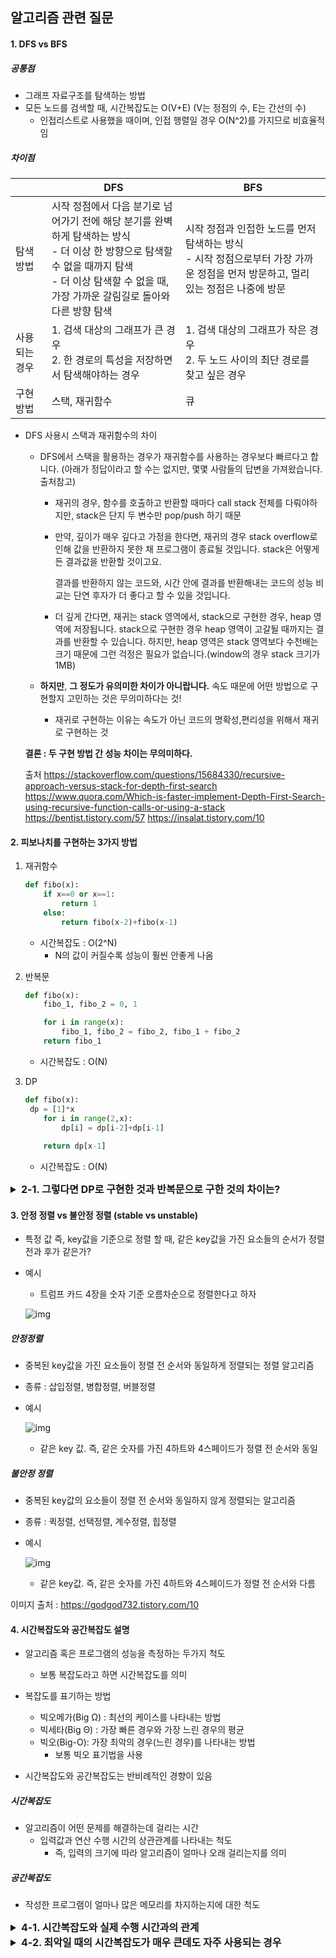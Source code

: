 ## 알고리즘 관련 질문

#### 1. DFS vs BFS

##### 공통점

- 그래프 자료구조를 탐색하는 방법
- 모든 노드를 검색할 때, 시간복잡도는 O(V+E) (V는 정점의 수, E는 간선의 수)
  - 인접리스트로 사용했을 때이며, 인접 행렬일 경우 O(N^2)를 가지므로 비효율적임

##### 차이점

|               | DFS                                                          | BFS                                                          |
| ------------- | ------------------------------------------------------------ | ------------------------------------------------------------ |
| 탐색 방법     | 시작 정점에서 다음 분기로 넘어가기 전에 해당 분기를 완벽하게 탐색하는 방식<br />- 더 이상 한 방향으로 탐색할 수 없을 때까지 탐색<br />- 더 이상 탐색할 수 없을 때, 가장 가까운 갈림길로 돌아와 다른 방향 탐색 | 시작 정점과 인접한 노드를 먼저 탐색하는 방식<br />- 시작 정점으로부터 가장 가까운 정점을 먼저 방문하고, 멀리 있는 정점은 나중에 방문 |
| 사용되는 경우 | 1. 검색 대상의 그래프가 큰 경우<br />2. 한 경로의 특성을 저장하면서 탐색해야하는 경우 | 1. 검색 대상의 그래프가 작은 경우<br />2. 두 노드 사이의 최단 경로를 찾고 싶은 경우 |
| 구현 방법     | 스택, 재귀함수                                               | 큐                                                           |

- DFS 사용시 스택과 재귀함수의 차이

  - DFS에서 스택을 활용하는 경우가 재귀함수를 사용하는 경우보다 빠르다고 합니다. (아래가 정답이라고 할 수는 없지만, 몇몇 사람들의 답변을 가져왔습니다. 출처참고)

    - 재귀의 경우, 함수를 호출하고 반환할 때마다 call stack 전체를 다뤄야하지만, stack은 단지 두 변수만 pop/push 하기 때문

    - 만약, 깊이가 매우 깊다고 가정을 한다면, 재귀의 경우 stack overflow로 인해 값을 반환하지 못한 채 프로그램이 종료될 것입니다. stack은 어떻게든 결과값을 반환할 것이고요.

      결과를 반환하지 않는 코드와, 시간 안에 결과를 반환해내는 코드의 성능 비교는 단연 후자가 더 좋다고 할 수 있을 것입니다.

    - 더 깊게 간다면, 재귀는 stack 영역에서, stack으로 구현한 경우, heap 영역에 저장됩니다.
      stack으로 구현한 경우 heap 영역이 고갈될 때까지는 결과를 반환할 수 있습니다.
      하지만, heap 영역은 stack 영역보다 수천배는 크기 때문에 그런 걱정은 필요가 없습니다.(window의 경우 stack 크기가 1MB)

  - **하지만**, **그 정도가 유의미한 차이가 아니랍니다.** 속도 때문에 어떤 방법으로 구현할지 고민하는 것은 무의미하다는 것!

    - 재귀로 구현하는 이유는 속도가 아닌 코드의 명확성,편리성을 위해서 재귀로 구현하는 것

  
  **결론 : 두 구현 방법 간 성능 차이는 무의미하다.**
  
  출처
  https://stackoverflow.com/questions/15684330/recursive-approach-versus-stack-for-depth-first-search 
  https://www.quora.com/Which-is-faster-implement-Depth-First-Search-using-recursive-function-calls-or-using-a-stack
  https://bentist.tistory.com/57
  https://insalat.tistory.com/10



#### 2. 피보나치를 구현하는 3가지 방법

1. 재귀함수

   ```python
   def fibo(x):
       if x==0 or x==1:
           return 1
       else:
           return fibo(x-2)+fibo(x-1)
   ```

   - 시간복잡도 : O(2^N)
     - N의 값이 커질수록 성능이 훨씬 안좋게 나옴

   

2. 반복문

   ```python
   def fibo(x):
       fibo_1, fibo_2 = 0, 1
   
       for i in range(x):
           fibo_1, fibo_2 = fibo_2, fibo_1 + fibo_2
       return fibo_1
   ```

   - 시간복잡도 : O(N)

   

3. DP

   ```python
   def fibo(x):
   	dp = [1]*x
       for i in range(2,x):
           dp[i] = dp[i-2]+dp[i-1]
       
       return dp[x-1]
   ```

   - 시간복잡도 : O(N)

   

<details>
<summary style="font-size: 16px; font-weight: bold;">2-1. 그렇다면 DP로 구현한 것과 반복문으로 구한 것의 차이는?</summary>
<div markdown="1">
  <ul>
      <li>DP로 구한 경우, 한번 값을 구하고 난 뒤에 다시 구할 때는 O(1)만에 구할 수 있음</li>
      <br>
      <li>즉, fibo(N)의 값을 한번 구하고 난 뒤에, N보다 작은 경우 역시도 O(1)만에 구할 수 있음</li>
  </ul> 
</div>
</details> 



#### 3. 안정 정렬 vs 불안정 정렬 (stable vs unstable)

- 특정 값 즉, key값을 기준으로 정렬 할 때, 같은 key값을 가진 요소들의 순서가 정렬 전과 후가 같은가?

- 예시 

  - 트럼프 카드 4장을 숫자 기준 오름차순으로 정렬한다고 하자

  ![img](https://t1.daumcdn.net/cfile/tistory/9957C8375C35A1411C)

##### 안정정렬

- 중복된 key값을 가진 요소들이 정렬 전 순서와 동일하게 정렬되는 정렬 알고리즘

- 종류 : 삽입정렬, 병합정렬, 버블정렬

- 예시

  ![img](https://t1.daumcdn.net/cfile/tistory/99D4AB375C35A14222)

  - 같은 key 값. 즉, 같은 숫자를 가진 4하트와 4스페이드가 정렬 전 순서와 동일 



##### 불안정 정렬

- 중복된 key값의 요소들이 정렬 전 순서와 동일하지 않게 정렬되는 알고리즘

- 종류 : 퀵정렬, 선택정렬, 계수정렬, 힙정렬

- 예시

  ![img](https://t1.daumcdn.net/cfile/tistory/99345A375C35A1431E)

  - 같은 key값. 즉, 같은 숫자를 가진 4하트와 4스페이드가 정렬 전 순서와 다름

이미지 출처 : https://godgod732.tistory.com/10



#### 4. 시간복잡도와 공간복잡도 설명

- 알고리즘 혹은 프로그램의 성능을 측정하는 두가지 척도
  - 보통 복잡도라고 하면 시간복잡도를 의미

- 복잡도를 표기하는 방법
  - 빅오메가(Big Ω) : 최선의 케이스를 나타내는 방법
  - 빅세타(Big Θ) : 가장 빠른 경우와 가장 느린 경우의 평균
  - 빅오(Big-O): 가장 최악의 경우(느린 경우)를 나타내는 방법
    - 보통 빅오 표기법을 사용
- 시간복잡도와 공간복잡도는 반비례적인 경향이 있음



##### 시간복잡도

- 알고리즘이 어떤 문제를 해결하는데 걸리는 시간
  - 입력값과 연산 수행 시간의 상관관계를 나타내는 척도
    - 즉, 입력의 크기에 따라 알고리즘이 얼마나 오래 걸리는지를 의미

##### 공간복잡도

- 작성한 프로그램이 얼마나 많은 메모리를 차지하는지에 대한 척도



<details>
<summary style="font-size: 16px; font-weight: bold;">4-1. 시간복잡도와 실제 수행 시간과의 관계</summary>
<div markdown="1">
  컴퓨터의 환경에 따라 실제 수행시간은 달라짐. <br>
  또한, 시간복잡도는 주로 빅오 표기법을 사용하기에 최악의 경우를 나타냄 <br>
  즉, 같은 알고리즘이어도 컴퓨터의 환경에 따라 실제 실행시간은 달라질 수 있으며, 입력값에 따라서도 달라질 수 있음 <br>
  또한, 빅오표기법을 작성할 때, 상수나 최고차항 이외의 항들은 모두 제외하고 근사치를 표기하기 때문에 실제 결과와는 다를 수 있음
</div>
</details> 

<details>
<summary style="font-size: 16px; font-weight: bold;">4-2. 최악일 때의 시간복잡도가 매우 큰데도 자주 사용되는 경우</summary>
<div markdown="1">
  <p style="font-weight:bold">퀵 소트</p>
  <p>
      퀵소트가 대표적인 예시 <br>
      정렬하고자 하는 대상이 이미 정렬되어 있는 경우 퀵소트는 최악일 때 시간 복잡도 O(n^2)을 가짐. <br>
      하지만, 평균적으로 O(nlogn)의 아주 좋은 시간복잡도를 가짐 <br>
      그래서 C, C++, PHP와 같은 프로그래밍 언어의 내장정렬 함수에서 사용됩니다. 
    </p>
    </div>
</details>
